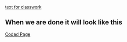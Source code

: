 [text for classwork](classwork.txt)

## When we are done it will look like this


[Coded Page](classwork-final.html)
